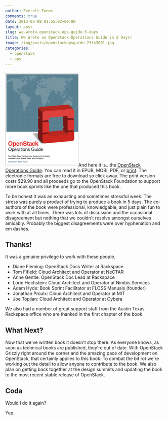 ```yaml
---
author: Everett Toews
comments: true
date: 2013-03-08 01:55:02+00:00
layout: post
slug: we-wrote-openstack-ops-guide-5-days
title: We Wrote an OpenStack Operations Guide in 5 Days!
image: /img/posts/openstackopsguide-231x3001.jpg
categories:
  - openstack
  - ops
---
```


<img class="img-right" src="/img/posts/openstackopsguide-231x3001.jpg"/>And here it is...the [OpenStack Operations Guide](http://docs.openstack.org/ops/). You can read it in EPUB, MOBI, PDF, or [print](http://www.lulu.com/content/paperback-book/openstack-operations-guide/13692962). The electronic formats are free to download so click away. The print version costs $29.90 and all proceeds go to the OpenStack Foundation to support more book sprints like the one that produced this book.

<!--more-->

To be honest it was an exhausting and sometimes stressful week. The stress was purely a product of trying to produce a book in 5 days. The co-authors of the book were professional, knowledgable, and just plain fun to work with at all times. There was lots of discussion and the occasional disagreement but nothing that we couldn't resolve amongst ourselves amicably. Probably the biggest disagreements were over hyphenation and em dashes.

## Thanks!

It was a genuine privilege to work with these people.

  * Diane Fleming: OpenStack Docs Writer at Rackspace
  * Tom Fifield: Cloud Architect and Operator at NeCTAR
  * Anne Gentle: OpenStack Doc Lead at Rackspace
  * Lorin Hochstein: Cloud Architect and Operator at Nimbis Services
  * Adam Hyde: Book Sprint Facilitator at FLOSS Manuals (founder)
  * Jonathan Proulx: Cloud Architect and Operator at MIT
  * Joe Topjian: Cloud Architect and Operator at Cybera

We also had a number of great support staff from the Austin Texas Rackspace office who are thanked in the first chapter of the book.

## What Next?

Now that we've written book it doesn't stop there. As everyone knows, as soon as technical books are published, they're out of date. With OpenStack Grizzly right around the corner and the amazing pace of development on OpenStack, that certainly applies to this book. To combat the bit rot we're working out the detail to allow anyone to contribute to the book. We also plan on getting back together at the design summits and updating the book to the most recent stable release of OpenStack.

## Coda

Would I do it again?

Yep.
